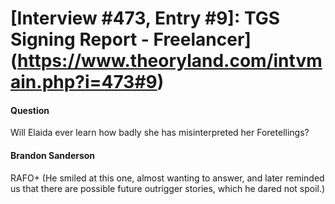 # [Interview #473, Entry #9]: TGS Signing Report - Freelancer](https://www.theoryland.com/intvmain.php?i=473#9)

#### Question

Will Elaida ever learn how badly she has misinterpreted her Foretellings?

#### Brandon Sanderson

RAFO+ (He smiled at this one, almost wanting to answer, and later reminded us that there are possible future outrigger stories, which he dared not spoil.)

